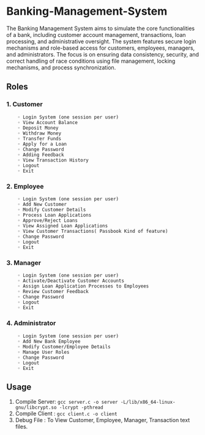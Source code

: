 # Banking-Management-System

The Banking Management System aims to simulate the core functionalities of a bank, including customer account management, transactions, loan processing, and administrative oversight.
The system features secure login mechanisms and role-based access for customers, employees, managers, and administrators.
The focus is on ensuring data consistency, security, and correct handling of race conditions using file management, locking mechanisms, and process synchronization.

## Roles
### 1. Customer
        ◦ Login System (one session per user)
        ◦ View Account Balance
        ◦ Deposit Money
        ◦ Withdraw Money
        ◦ Transfer Funds
        ◦ Apply for a Loan
        ◦ Change Password
        ◦ Adding Feedback
        ◦ View Transaction History
        ◦ Logout
        ◦ Exit
### 2. Employee
        ◦ Login System (one session per user)
        ◦ Add New Customer
        ◦ Modify Customer Details
        ◦ Process Loan Applications
        ◦ Approve/Reject Loans
        ◦ View Assigned Loan Applications
        ◦ View Customer Transactions( Passbook Kind of feature)
        ◦ Change Password
        ◦ Logout
        ◦ Exit
### 3. Manager
        ◦ Login System (one session per user)
        ◦ Activate/Deactivate Customer Accounts
        ◦ Assign Loan Application Processes to Employees
        ◦ Review Customer Feedback
        ◦ Change Password
        ◦ Logout
        ◦ Exit
### 4. Administrator
        ◦ Login System (one session per user)
        ◦ Add New Bank Employee
        ◦ Modify Customer/Employee Details
        ◦ Manage User Roles
        ◦ Change Password
        ◦ Logout
        ◦ Exit

## Usage
  1. Compile Server: `gcc server.c -o server -L/lib/x86_64-linux-gnu/libcrypt.so -lcrypt -pthread`
  2. Compile Client : `gcc client.c -o client`
  3. Debug File    : To View Customer, Employee, Manager, Transaction text files.
